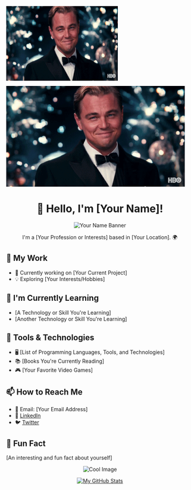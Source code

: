 <img align="center" src="./_readme/leo.gif" alt="Image Description" width="300" height="200">

![Welcoming Leonardo](_readme/leo.gif)

<h1 align="center">👋 Hello, I'm [Your Name]!</h1>

<p align="center">
  <img src="link_to_your_banner_image" alt="Your Name Banner">
</p>

<p align="center">I'm a [Your Profession or Interests] based in [Your Location]. 🌍</p>

<h2>💼 My Work</h2>

- 🚀 Currently working on [Your Current Project]
- 💡 Exploring [Your Interests/Hobbies]

<h2>🌱 I'm Currently Learning</h2>

- [A Technology or Skill You're Learning]
- [Another Technology or Skill You're Learning]

<h2>🔧 Tools & Technologies</h2>

- 🖥️ [List of Programming Languages, Tools, and Technologies]
- 📚 [Books You're Currently Reading]
- 🎮 [Your Favorite Video Games]

<h2>📫 How to Reach Me</h2>

- 📧 Email: [Your Email Address]
- 💬 [LinkedIn](https://www.linkedin.com/in/your_username)
- 🐦 [Twitter](https://twitter.com/your_username)

<h2>🚀 Fun Fact</h2>

[An interesting and fun fact about yourself]

<p align="center">
  <img src="link_to_another_cool_image" alt="Cool Image">
</p>

<p align="center">
  <a href="https://github.com/AshimStha">
    <img src="https://github-readme-stats.vercel.app/api?username=AshimStha&show_icons=true&theme=dark" alt="My GitHub Stats">
  </a>
</p>

<!-- Add any additional sections, images, or customizations you want -->
